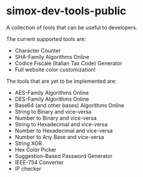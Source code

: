 # simox-dev-tools-public
A collection of tools that can be useful to developers.

The current supported tools are:
- Character Counter
- SHA-Family Algorithms Online
- Codice Fiscale (Italian Tax Code) Generator
- Full website color customization!

The tools that are yet to be implemented are:
- AES-Family Algorithms Online
- DES-Family Algorithms Online
- Base64 (and other bases) Algorithms Online
- String to Binary and vice-versa
- Number to Binary and vice-versa
- String to Hexadecimal and vice-versa
- Number to Hexadecimal and vice-versa
- Number to Any Base and vice-versa
- String XOR
- Hex Color Picker
- Suggestion-Based Password Generator
- IEEE-754 Converter
- IP checker